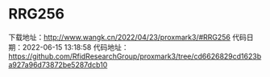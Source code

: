 # RRG256
下载地址：http://www.wangk.cn/2022/04/23/proxmark3/#RRG256
代码日期：2022-06-15 13:18:58
代码地址：https://github.com/RfidResearchGroup/proxmark3/tree/cd6626829cd1623ba927a96d73872be5287dcb10

